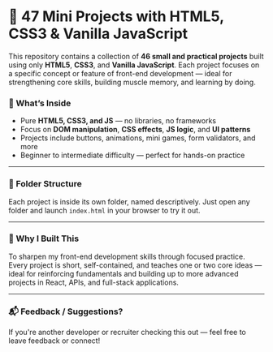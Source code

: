 # 🧩 47 Mini Projects with HTML5, CSS3 & Vanilla JavaScript

This repository contains a collection of **46 small and practical projects** built using only **HTML5**, **CSS3**, and **Vanilla JavaScript**. Each project focuses on a specific concept or feature of front-end development — ideal for strengthening core skills, building muscle memory, and learning by doing.

### 🎯 What’s Inside

- Pure **HTML5, CSS3, and JS** — no libraries, no frameworks
- Focus on **DOM manipulation**, **CSS effects**, **JS logic**, and **UI patterns**
- Projects include buttons, animations, mini games, form validators, and more
- Beginner to intermediate difficulty — perfect for hands-on practice

---

### 📁 Folder Structure

Each project is inside its own folder, named descriptively. Just open any folder and launch `index.html` in your browser to try it out.

---

### 📌 Why I Built This

To sharpen my front-end development skills through focused practice. Every project is short, self-contained, and teaches one or two core ideas — ideal for reinforcing fundamentals and building up to more advanced projects in React, APIs, and full-stack applications.

---

### 📬 Feedback / Suggestions?

If you're another developer or recruiter checking this out — feel free to leave feedback or connect!
